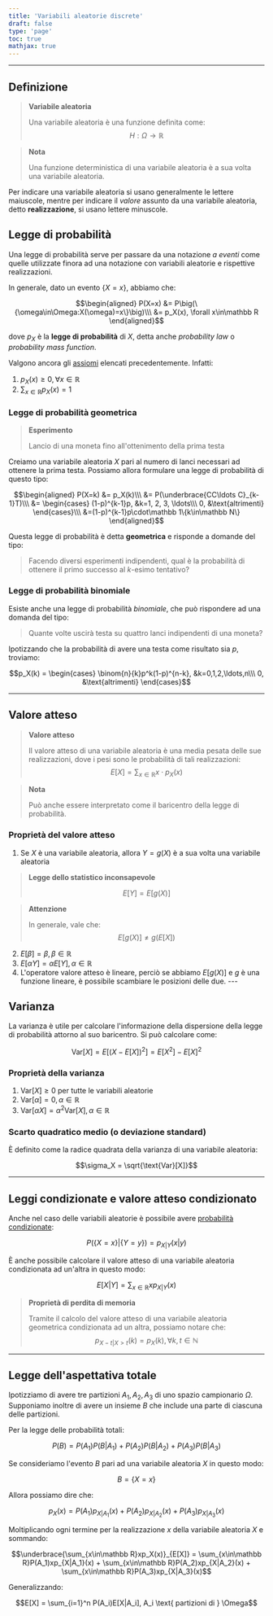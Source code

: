 ```yaml
---
title: 'Variabili aleatorie discrete'
draft: false
type: 'page'
toc: true
mathjax: true
---
```


---

## Definizione

> **Variabile aleatoria**
>
> Una variabile aleatoria è una funzione definita come:
> $$H:\Omega\to\mathbb R$$

> **Nota**
>
> Una funzione deterministica di una variabile aleatoria è a sua volta una variabile aleatoria.

Per indicare una variabile aleatoria si usano generalmente le lettere maiuscole, mentre per indicare il *valore* assunto da una variabile aleatoria, detto **realizzazione**, si usano lettere minuscole.

## Legge di probabilità

Una legge di probabilità serve per passare da una notazione *a eventi* come quelle utilizzate finora ad una notazione con variabili aleatorie e rispettive realizzazioni.

In generale, dato un evento $\{X=x\}$, abbiamo che:

$$\begin{aligned}
P(X=x) &= P\big(\{\omega\in\Omega:X(\omega)=x\}\big)\\\
&= p_X(x), \forall x\in\mathbb R
\end{aligned}$$

dove $p_X$ è la **legge di probabilità** di $X$, detta anche *probability law* o *probability mass function*.

Valgono ancora gli [assiomi](../axioms) elencati precedentemente. Infatti:

1. $p_X(x)\ge0, \forall x\in\mathbb R$
2. $\sum_{x\in\mathbb R}p_X(x) = 1$

### Legge di probabilità geometrica

> **Esperimento**
>
> Lancio di una moneta fino all'ottenimento della prima testa

Creiamo una variabile aleatoria $X$ pari al numero di lanci necessari ad ottenere la prima testa. Possiamo allora formulare una legge di probabilità di questo tipo:

$$\begin{aligned}
P(X=k) &= p_X(k)\\\
&= P(\underbrace{CC\ldots C}_{k-1}T)\\\
&= \begin{cases}
(1-p)^{k-1}p, &k=1, 2, 3, \ldots\\\
0, &\text{altrimenti}
\end{cases}\\\
&=(1-p)^{k-1}p\cdot\mathbb 1\{k\in\mathbb N\}
\end{aligned}$$

Questa legge di probabilità è detta **geometrica** e risponde a domande del tipo:

> Facendo diversi esperimenti indipendenti, qual è la probabilità di ottenere il primo successo al $k$-esimo tentativo?

### Legge di probabilità binomiale

Esiste anche una legge di probabilità *binomiale*, che può rispondere ad una domanda del tipo:

> Quante volte uscirà testa su quattro lanci indipendenti di una moneta?

Ipotizzando che la probabilità di avere una testa come risultato sia $p$, troviamo:

$$p_X(k) = \begin{cases}
\binom{n}{k}p^k(1-p)^{n-k}, &k=0,1,2,\ldots,n\\\
0, &\text{altrimenti}
\end{cases}$$

---

## Valore atteso

> **Valore atteso**
>
> Il valore atteso di una variabile aleatoria è una media pesata delle sue realizzazioni, dove i pesi sono le probabilità di tali realizzazioni:
> $$E[X] = \sum_{x\in\mathbb R}x\cdot p_X(x)$$

> **Nota**
>
> Può anche essere interpretato come il baricentro della legge di probabilità.

### Proprietà del valore atteso

1. Se $X$ è una variabile aleatoria, allora $Y=g(X)$ è a sua volta una variabile aleatoria

> **Legge dello statistico inconsapevole**
>
> $$E[Y]=E[g(X)]$$

> **Attenzione**
>
> In generale, vale che:
> $$E[g(X)] \ne g(E[X])$$

2. $E[\beta] = \beta, \beta\in\mathbb R$
3. $E[\alpha Y] = \alpha E[Y], \alpha\in\mathbb R$
4. L'operatore valore atteso è lineare, perciò se abbiamo $E[g(X)]$ e $g$ è una funzione lineare, è possibile scambiare le posizioni delle due. ---

## Varianza

La varianza è utile per calcolare l'informazione della dispersione della legge di probabilità attorno al suo baricentro. Si può calcolare come:

$$\text{Var}[X] = E\big[(X-E[X])^2\big] = E[X^2]-E[X]^2$$

### Proprietà della varianza

1. $\text{Var}[X]\ge0$ per tutte le variabili aleatorie
2. $\text{Var}[\alpha] = 0, \alpha\in\mathbb R$
3. $\text{Var}[\alpha X] = \alpha^2\text{Var}[X], \alpha\in\mathbb R$

### Scarto quadratico medio (o deviazione standard)

È definito come la radice quadrata della varianza di una variabile aleatoria:

$$\sigma_X = \sqrt{\text{Var}[X]}$$

---

## Leggi condizionate e valore atteso condizionato

Anche nel caso delle variabili aleatorie è possibile avere [probabilità condizionate](../conditional-prob):

$$P\big(\{X = x\}|\{Y = y\}\big) = p_{X|Y}(x|y)$$

È anche possibile calcolare il valore atteso di una variabile aleatoria condizionata ad un'altra in questo modo:

$$E[X|Y] = \sum_{x\in\mathbb R}xp_{X|Y}(x)$$

> **Proprietà di perdita di memoria**
>
> Tramite il calcolo del valore atteso di una variabile aleatoria geometrica condizionata ad un altra, possiamo notare che:
> $$p_{X-t|X>t}(k) = p_X(k), \forall k,t\in\mathbb N$$

---

## Legge dell'aspettativa totale

Ipotizziamo di avere tre partizioni $A_1, A_2, A_3$ di uno spazio campionario $\Omega$. Supponiamo inoltre di avere un insieme $B$ che include una parte di ciascuna delle partizioni.

Per la legge delle probabilità totali:

$$P(B) = P(A_1)P(B|A_1) + P(A_2)P(B|A_2) + P(A_3)P(B|A_3)$$

Se consideriamo l'evento $B$ pari ad una variabile aleatoria $X$ in questo modo:

$$B = \{X=x\}$$

Allora possiamo dire che:

$$p_X(x) = P(A_1)p_{X|A_1}(x) + P(A_2)p_{X|A_2}(x) + P(A_3)p_{X|A_3}(x)$$

Moltiplicando ogni termine per la realizzazione $x$ della variabile aleatoria $X$ e sommando:

$$\underbrace{\sum_{x\in\mathbb R}xp_X(x)}_{E[X]} = \sum_{x\in\mathbb R}P(A_1)xp_{X|A_1}(x) + \sum_{x\in\mathbb R}P(A_2)xp_{X|A_2}(x) + \sum_{x\in\mathbb R}P(A_3)xp_{X|A_3}(x)$$

Generalizzando:

$$E[X] = \sum_{i=1}^n P(A_i)E[X|A_i], A_i \text{ partizioni di } \Omega$$

